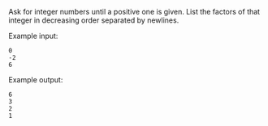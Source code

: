 Ask for integer numbers until a positive one is given.
List the factors of that integer in decreasing order separated by newlines.

Example input:
```
0
-2
6
```

Example output:
```
6
3
2
1
```
